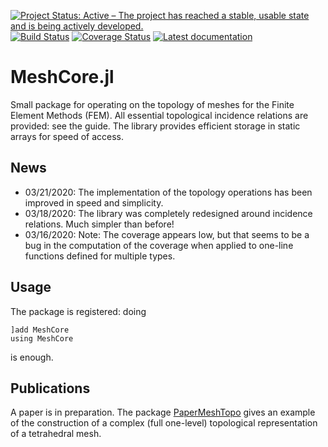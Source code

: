 [![Project Status: Active – The project has reached a stable, usable state and is being actively developed.](http://www.repostatus.org/badges/latest/active.svg)](http://www.repostatus.org/#active)
[![Build Status](https://img.shields.io/travis/PetrKryslUCSD/MeshCore.jl/master.svg?label=Linux+MacOSX+Windows)](https://travis-ci.org/PetrKryslUCSD/MeshCore.jl)
[![Coverage Status](https://coveralls.io/repos/github/PetrKryslUCSD/MeshCore.jl/badge.svg?branch=master)](https://coveralls.io/github/PetrKryslUCSD/MeshCore.jl?branch=master)
[![Latest documentation](https://img.shields.io/badge/docs-latest-blue.svg)](https://petrkryslucsd.github.io/MeshCore.jl/dev)

# MeshCore.jl

Small package for operating on the topology of meshes for the Finite Element Methods (FEM). All essential topological incidence relations are provided: see the guide. The library provides efficient storage in static arrays for speed of access.

## News

- 03/21/2020: The implementation of the topology operations has been improved in speed and simplicity.
- 03/18/2020: The library was completely redesigned around incidence relations. Much simpler than before!
- 03/16/2020: Note: The coverage appears low, but that seems to be a bug in the computation of the coverage
  when applied to one-line functions defined for multiple types.

## Usage


The package is registered: doing
```
]add MeshCore
using MeshCore
```
is enough. 

## Publications

A paper is in preparation. The package [PaperMeshTopo](https://github.com/PetrKryslUCSD/PaperMeshTopo.jl.git) gives an example of the construction of a complex (full one-level) topological representation of a tetrahedral mesh.